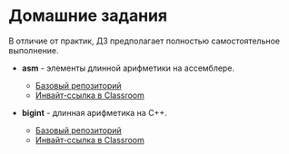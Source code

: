# Домашние задания

В отличие от практик, ДЗ предполагает полностью самостоятельное выполнение.

* **asm** - элементы длинной арифметики на ассемблере.
  - [Базовый репозиторий](https://github.com/CPP-KT/asm-task)
  - [Инвайт-ссылка в Classroom](https://classroom.github.com/a/HBuqKZBK)

* **bigint** - длинная арифметика на C++.
  - [Базовый репозиторий](https://github.com/CPP-KT/bigint-task)
  - [Инвайт-ссылка в Classroom](https://classroom.github.com/a/MYHhhqxI)

<!--- * [socow-vector]() --->
<!--- * [huffman]() --->
